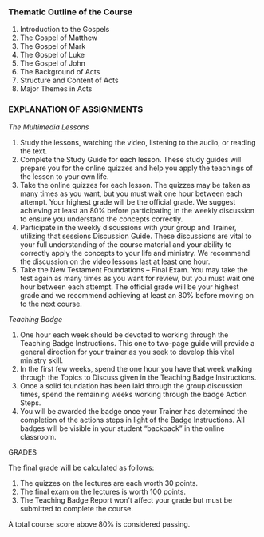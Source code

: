
### Thematic Outline of the Course

1. Introduction to the Gospels
2. The Gospel of Matthew
3. The Gospel of Mark
4. The Gospel of Luke
5. The Gospel of John
6. The Background of Acts
7. Structure and Content of Acts
8. Major Themes in Acts

### EXPLANATION OF ASSIGNMENTS

*The Multimedia Lessons*

1. Study the lessons, watching the video, listening to the audio, or reading the text.
2. Complete the Study Guide for each lesson. These study guides will prepare you for the online quizzes and help you apply the teachings of the lesson to your own life.
3. Take the online quizzes for each lesson. The quizzes may be taken as many times as you want, but you must wait one hour between each attempt. Your highest grade will be the official grade. We suggest achieving at least an 80% before participating in the weekly discussion to ensure you understand the concepts correctly.
4. Participate in the weekly discussions with your group and Trainer, utilizing that sessions Discussion Guide. These discussions are vital to your full understanding of the course material and your ability to correctly apply the concepts to your life and ministry. We recommend the discussion on the video lessons last at least one hour.
5. Take the New Testament Foundations – Final Exam. You may take the test again as many times as you want for review, but you must wait one hour between each attempt. The official grade will be your highest grade and we recommend achieving at least an 80% before moving on to the next course.

*Teaching Badge*

1. One hour each week should be devoted to working through the Teaching Badge Instructions. This one to two-page guide will provide a general direction for your trainer as you seek to develop this vital ministry skill.
2. In the first few weeks, spend the one hour you have that week walking through the Topics to Discuss given in the Teaching Badge Instructions.
3. Once a solid foundation has been laid through the group discussion times, spend the remaining weeks working through the badge Action Steps.
4. You will be awarded the badge once your Trainer has determined the completion of the actions steps in light of the Badge Instructions. All badges will be visible in your student “backpack” in the online classroom.

GRADES

The final grade will be calculated as follows:

1. The quizzes on the lectures are each worth 30 points.
2. The final exam on the lectures is worth 100 points.
3. The Teaching Badge Report won't affect your grade but must be submitted to complete the course.

A total course score above 80% is considered passing.